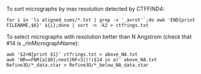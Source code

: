 To sort micrographs by max resolution detected by CTFFIND4:

```
for i in `ls aligned_sums/*.txt | grep -v '_avrot'`;do awk 'END{print FILENAME,$6}' ${i};done | sort -n -k2 > ctfrings.txt
```

To select micrographs with resolution better than N Angstrom (check that #14 is _rlnMicrographName):

```
awk '$2>N{print $1}' ctfrings.txt > above_NA.txt
awk 'NR==FNR{a[$0];next}NF<3||!($14 in a)' above_NA.txt Refine3D/*_data.star > Refine3D/*_below_NA_data.star
```
